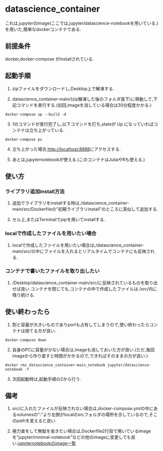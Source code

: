 # datascience_container
これは,jupyterのimage(ここでは,jupyter/datascience-notebookを用いている.)を用いた,簡単なdockerコンテナである.

## 前提条件
docker,docker-compose がinstallされている.


## 起動手順
1. zipファイルをダウンロードし,Desktop上で解凍する.

2. datascience_container-main/(zip解凍した後のフォルダ直下)に移動して,下記コマンドを実行する.(初回,imageを消している場合は30分程度かかる.)
```
docker-compose up --build -d
```

3. 1のコマンドが実行完了し,以下コマンドを打ち,stateが Up になっていればコンテナは立ち上がっている.
```
docker-compose ps
```

4. 立ち上がった場合,[http://localhost:8888](http://localhost:8888)にアクセスする.

5. あとは,jupyternotebookが使える.(このコンテナはJuliaやRも使える.)

## 使い方
### ライブラリ追加install方法 
1. 追加でライブラリをinstallする時は,/datascience_container-main/src/Dockerfileの"初期ライブラリinstall"のところに真似して追加する.

2. セル上,またはTerminalでpipを用いてinstallする.

### localで作成したファイルを用いたい場合
1. localで作成したファイルを用いたい場合は,/datascience_container-main/src/の中にファイルを入れるとリアルタイムでコンテナにも反映される.

### コンテナで書いたファイルを取り出したい
1. /Desktop/datascience_container-main/src/に反映されているものを取り出せば良い.コンテナを閉じても,コンテナの中で作成したファイルは./src/内に残り続ける.


## 使い終わったら
1. 割と容量が大きいものでありportも占有してしまうので,使い終わったらコンテナは捨てる方が良い.
```
docker-compose down
```

2. 自身のPCに容量が少ない場合は,imageも消しておいた方が良い.(ただ,毎回imageから作り直すと時間がかかるので,できればそのままの方が良い.)
```
docker rmi datascience_container-main_notebook jupyter/datascience-notebook -f
```

3. 次回起動時は,起動手順の2から行う.

## 備考
1. src/に入れたファイルが反映されない場合は,docker-compose.ymlの中にあるvolumesの":"より左側がlocalのsrcフォルダの場所を示しているので,そこのpathを変えると良い.

2. 極力楽をして無駄を省きたい場合は,Dockerfile2行目で用いているimageを"jupyter/minimal-notebook"などの他のimageに変更しても良い.[jupyternotebookのimage一覧](https://qiita.com/kshigeru/items/ea174d6bcacc474f2a51)